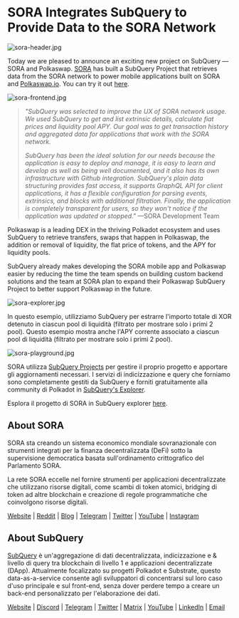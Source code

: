 # SORA Integrates SubQuery to Provide Data to the SORA Network

![sora-header.jpg](https://miro.medium.com/max/1400/1*fPPW0DsynIt9QpvK4ZrsUA.jpeg)

Today we are pleased to announce an exciting new project on SubQuery — SORA and Polkaswap. [SORA](https://sora.org/) has built a SubQuery Project that retrieves data from the SORA network to power mobile applications built on SORA and [Polkaswap.io](http://polkaswap.io/). You can try it out [here](https://explorer.subquery.network/subquery/sora-xor/sora).

![sora-frontend.jpg](https://miro.medium.com/max/1400/1*pq0U6wsutlf8rjXqq7i2BQ.jpeg)

> _"SubQuery was selected to improve the UX of SORA network usage. We used SubQuery to get and list extrinsic details, calculate fiat prices and liquidity pool APY. Our goal was to get transaction history and aggregated data for applications that work with the SORA network._
> 
> _SubQuery has been the ideal solution for our needs because the application is easy to deploy and manage, it is easy to learn and develop as well as being well documented, and it also has its own infrastructure with Github integration. SubQuery's plain data structuring provides fast access, it supports GraphQL API for client applications, it has a flexible configuration for parsing events, extrinsics, and blocks with additional filtration. Finally, the application is completely transparent for users, so they won't notice if the application was updated or stopped."_ —SORA Development Team

Polkaswap is a leading DEX in the thriving Polkadot ecosystem and uses SubQuery to retrieve transfers, swaps that happen in Polkaswap, the addition or removal of liquidity, the flat price of tokens, and the APY for liquidity pools.

SubQuery already makes developing the SORA mobile app and Polkaswap easier by reducing the time the team spends on building custom backend solutions and the team at SORA plan to expand their Polkaswap SubQuery Project to better support Polkaswap in the future.

![sora-explorer.jpg](https://miro.medium.com/max/1400/1*vjdjmmffvJ7zfOQyxo0ZAA.jpeg)

In questo esempio, utilizziamo SubQuery per estrarre l'importo totale di XOR detenuto in ciascun pool di liquidità (filtrato per mostrare solo i primi 2 pool). Questo esempio mostra anche l'APY corrente associato a ciascun pool di liquidità (filtrato per mostrare solo i primi 2 pool).

![sora-playground.jpg](https://miro.medium.com/max/1400/1*oTh-ajGfG1oEhYdvqo12tQ.jpeg)

SORA utilizza [SubQuery Projects](https://project.subquery.network/) per gestire il proprio progetto e apportare gli aggiornamenti necessari. I servizi di indicizzazione e query che forniamo sono completamente gestiti da SubQuery e forniti gratuitamente alla community di Polkadot in [SubQuery's Explorer](https://explorer.subquery.network/).

Esplora il progetto di SORA in SubQuery explorer [here](https://explorer.subquery.network/subquery/sora-xor/sora).

## About SORA

SORA sta creando un sistema economico mondiale sovranazionale con strumenti integrati per la finanza decentralizzata (DeFi) sotto la supervisione democratica basata sull'ordinamento crittografico del Parlamento SORA.

La rete SORA eccelle nel fornire strumenti per applicazioni decentralizzate che utilizzano risorse digitali, come scambi di token atomici, bridging di token ad altre blockchain e creazione di regole programmatiche che coinvolgono risorse digitali.

[Website](https://sora.org/) | [Reddit](https://www.reddit.com/r/SORA/) | [Blog](https://sora.org/blog) | [Telegram](https://t.me/sora_xor) | [Twitter](https://twitter.com/sora_xor) | [YouTube](https://youtube.com/sora_xor) | [Instagram](https://instagram.com/sora_xor)

## About SubQuery

[SubQuery](https://subquery.network/) è un'aggregazione di dati decentralizzata, indicizzazione e & livello di query tra blockchain di livello 1 e applicazioni decentralizzate (DApp). Attualmente focalizzato su progetti Polkadot e Substrate, questo data-as-a-service consente agli sviluppatori di concentrarsi sul loro caso d'uso principale e sul front-end, senza dover perdere tempo a creare un back-end personalizzato per l'elaborazione dei dati.

[Website](https://subquery.network/) | [Discord](https://discord.com/invite/78zg8aBSMG) | [Telegram](https://t.me/subquerynetwork) | [Twitter](https://twitter.com/subquerynetwork) | [Matrix](https://matrix.to/#/#subquery:matrix.org) | [YouTube](https://www.youtube.com/channel/UCi1a6NUUjegcLHDFLr7CqLw) | [LinkedIn](https://www.linkedin.com/company/subquery) | [Email](mailto:hello@subquery.network)
